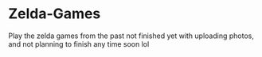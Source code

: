 # Zelda-Games
Play the zelda games from the past
not finished yet with uploading photos, and not planning to finish any time soon lol
